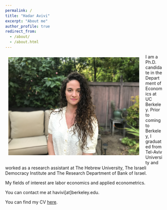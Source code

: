 ```yaml
---
permalink: /
title: "Hadar Avivi"
excerpt: "About me"
author_profile: true
redirect_from: 
  - /about/
  - /about.html
---
```



<img class="img-responsive" style="float: left; margin: 10px 20px 20px 10px;" src="/images/profile.jpg" width="420"> I am a Ph.D. candidate in the Department of Economics at UC Berkeley. Prior to coming to Berkeley, I graduated from Tel-Aviv University and worked as a research assistant at The Hebrew University, The Israeli Democracy Institute and The Research Department of Bank of Israel. 

My fields of interest are labor economics and applied econometrics. 
 
You can contact me at havivi[at]berkeley.edu.   

You can find my CV [here](/files/CV_HA_June2023.pdf).      

  
